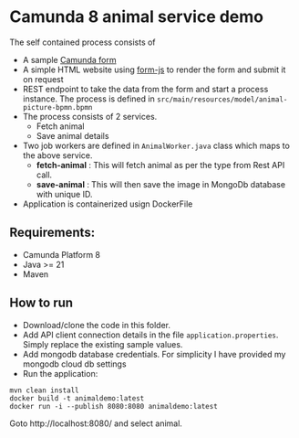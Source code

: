 # Camunda 8 animal service demo

The self contained process consists of 

* A sample [Camunda form](https://docs.camunda.io/docs/components/modeler/forms/camunda-forms-reference/)
* A simple HTML website using [form-js](https://bpmn.io/toolkit/form-js/) to render the form and submit it on request
* REST endpoint to take the data from the form and start a process instance. The process is defined in `src/main/resources/model/animal-picture-bpmn.bpmn`
* The process consists of 2 services.
  * Fetch animal
  * Save animal details
* Two job workers are defined in `AnimalWorker.java` class which maps to the above service.
  * **fetch-animal** : This will fetch animal as per the type from Rest API call.
  * **save-animal** : This will then save the image in MongoDb database with unique ID.
* Application is containerized usign DockerFile

## Requirements:

* Camunda Platform 8
* Java >= 21
* Maven

## How to run

* Download/clone the code in this folder.
* Add API client connection details in the file `application.properties`. Simply
  replace the existing sample values.
* Add mongodb database credentials. For simplicity I have provided my mongodb cloud db settings
* Run the application:

```
mvn clean install
docker build -t animaldemo:latest
docker run -i --publish 8080:8080 animaldemo:latest
```

Goto http://localhost:8080/ and select animal. 

